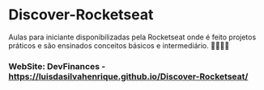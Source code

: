 # Discover-Rocketseat
Aulas para iniciante disponibilizadas pela Rocketseat onde é feito projetos práticos e são ensinados conceitos básicos e intermediário.  🐱‍💻🐱‍🏍
### WebSite: DevFinances - https://luisdasilvahenrique.github.io/Discover-Rocketseat/

